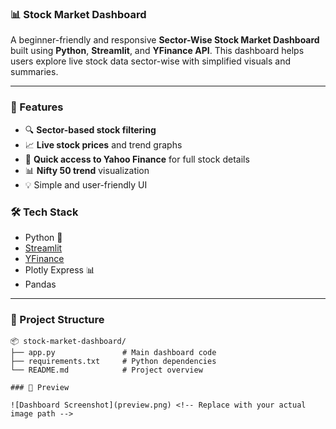 ### 📊 Stock Market Dashboard

A beginner-friendly and responsive **Sector-Wise Stock Market Dashboard** built using **Python**, **Streamlit**, and **YFinance API**. This dashboard helps users explore live stock data sector-wise with simplified visuals and summaries.

---

### 🚀 Features

* 🔍 **Sector-based stock filtering**
* 📈 **Live stock prices** and trend graphs
* 🔗 **Quick access to Yahoo Finance** for full stock details
* 📊 **Nifty 50 trend** visualization
* 💡 Simple and user-friendly UI


### 🛠 Tech Stack

* Python 🐍
* [Streamlit](https://streamlit.io/)
* [YFinance](https://pypi.org/project/yfinance/)
* Plotly Express 📊
* Pandas

---

### 📂 Project Structure

```
📦 stock-market-dashboard/
├── app.py               # Main dashboard code
├── requirements.txt     # Python dependencies
└── README.md            # Project overview

### 📸 Preview

![Dashboard Screenshot](preview.png) <!-- Replace with your actual image path -->


